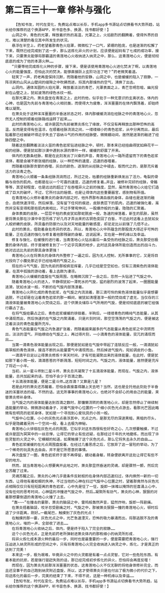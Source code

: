 # 第二百三十一章 修补与强化
        【告知书友，时代在变化，免费站点难以长存，手机app多书源站点切换看书大势所趋，站长给你推荐的这个换源APP，听书音色多、换源、找书都好使！】
       山洞之中，青色的光罩，释放着炽热的高温，光罩之上，火焰剧烈的翻腾着，使得外界的目光，难以清楚的看见其中所发生的状况。
       悬浮在半空上，药老望着那青色火焰罩，微微松了一口气，紧绷的脸庞，也是逐渐的松懈了下来，既然已经完成到了这一步，那么这炼化异火的计划，应该便是起码有了七成的成功率，接下来，只要萧炎能够将那霸道的青莲地心火收纳进入纳灵之中，那么，这青莲地心火，便是彻彻底底的成为了他的本源火种……
       “只要等他完成炼化火种的步骤，接下来，便是该使用青莲地心火进化焚决了啊，以青莲地心火的能量强度，恐怕此次的焚决，能够直接跃上玄阶功法了吧？”药老微笑着道。
       轻笑了一声，药老再度保持沉默，而随着他的安静，山洞之中，也是缓缓的陷入了寂静，一阵凉爽的山风从山壁间的缝隙之中吹拂而进，将其内那燥热的空气，清换了出去。
       山洞内，通体浑圆的火焰光罩，释放着淡淡的青芒，光罩表面之上，青芒忽明忽暗，幽光投射在山壁之上，犹如波荡的绿色水纹一般。
       在那光罩之内，萧炎盘坐在青莲之上，此时的他，似乎处于一种无意识的玄奥状态，体内的心神，也是因为先前与青莲地心火相抗衡，而使得大为疲惫，浑浑噩噩的在体内飘荡着，却始终难以凝聚。
       在萧炎处于这种浑浑噩噩的半昏迷状态之时，体内那缓缓流淌在经脉之中的青莲地心火，忽然无人控制的顺着经脉路线运转了起来……
       此时的青莲地心火，或许是因为先前被萧炎炼化了缘故，不仅没有再释放出那种恐怖的高温，反而是变得有些温凉，在顺着经脉流淌之间，一缕缕细小的青色岩浆，从中分离而出，最后贴着那已经被破坏得近乎失去了容纳斗气的作用的经脉壁，微微蠕动间，居然是逐渐的融进了经脉四壁之中。
       随着这些翻腾着淡淡火苗的青色岩浆钻进经脉之中，顿时，那本来已经扭曲得犹如麻花干一般的经脉，便是犹如那沙漠中遇到水源的草叶一样，缓缓的舒展了开来。
       体内的无数条经脉，都是在此刻发出了兴奋的声音，青莲地心火一路所遗留而下的青色岩浆液体，都是会被不断张缩的经脉，以一种恐怖的速度，迅速的吞噬着，
       而随着经脉那贪婪的吞噬，灰白的颜色，逐渐的从经脉之中褪去，取而代之的，是那充斥着活力的淡青之色。
       青莲地心火顺着一条条经脉流淌而过，所过之处，枯萎的经脉重新焕发出了活力，龟裂的骨骼与烧伤的肌肉，也都是在以一个可喜的速度，迅速的修复着…并且，被修补完好的经脉，骨骼等等，其坚韧程度，也是远远的超过了在吞噬异火之前的强度，显然，虽然青莲地心火给它们造成了巨大的破坏，不过，它所付出的赔偿，也是让得体内这些重要器官，感到物有所值。
       在青莲地心火修补着萧炎的身体内部之时，他外界那布满血痕的身体，血缝也是逐渐的融合，血疤快速浮现，然后掉落，没有留下任何的痕迹，皮肤表层下的肌肉，迅速的被强化着，虽然并没有变得和那些肌肉男相比，不过手臂弯伸间，一股爆炸般的力量，隐隐的汇聚着。
       身体表面的皮肤，一层层干枯的表皮犹如那蛇脱皮一般，急速的掉落着，新生的肌肤，虽然是将萧炎那在沙漠中辛苦历练了好几月才弄出来的古铜色变回了白皙，不过此时这看上去犹如女人般娇嫩的皮肤，所具备的防御力以及对天地能量的敏感度，却足足比以前强了几倍不止。
       此时的萧炎，借助着身处奇异的状态，所以，青莲地心火中所蕴含的那股庞大得近乎可怖的能量，正在迅速的强化与修复着他那残破的身躯，这说起来，实在是一种机缘以及幸运。
       修复与强化，在缓慢的进行着，当青莲地心火钻出最后一条受伤的经脉之后，萧炎那受创极重的身体内部，终于是被修复到了一个近乎完美的地步，此时这具身体所能创造而出的战斗力，绝对远远比先前的那具身体更强！
       青莲地心火在将萧炎的身体内外整修了一遍之后，因为无人控制，无所事事的它，又是将目光投向了小腹处那近乎已经枯竭的气旋之上。
       现在的斗气气旋，因为先前的那般疯狂挥霍，几乎已经是空空如也，仅有三滴紫色的液体能量，在其中孤独的游动着，看上去颇为凄凉。
       青莲地心火缓缓的盘旋在气旋周围，在略微沉寂了一会之后，忽然一头钻进了气旋之中。
       随着青莲地心火的进入，平静得犹如一潭死水的气旋，猛的剧烈的波荡了起来，一圈圈能量涟漪，犹如水波一般，不断的在气旋内部荡漾着。
       青莲地心火所化成的青色岩浆，在气旋之内流淌着，那三滴可怜的紫色液体能量似乎是想要逃脱，不过却是在沾着青色岩浆的那一瞬间，被犹如清理渣滓一般的焚烧成了虚无，当仅存的三滴液体能量被青莲地心火焚烧之后，这个供萧炎储存斗气所用的气旋，便是彻彻底底的被它给强行霸占了去。
       在将气旋给霸占之后，青色岩浆缓缓的徘徊着，半晌后，一缕缕青色的精纯气态能量，从其中涌现而出，然后快速的在气旋之内聚涌着，只是片刻时间，那空空荡荡的气旋之内，便是被这泛着淡淡的青色能量所充斥。
       青色气态能量在气旋之内急速扩张着，而随着越来越多的气态能量从青色岩浆之中流转而出，淡淡的湿气，开始缭绕在气旋之上，再过得片刻，一小滴青色的液体能量，突兀的涌现而出……
       当第一滴青色液体能量出现之后，那便是犹如是在气旋中带起了连锁反应一般，一滴滴犹如翡翠般的青色液体，接连不断的从能量雾气中涌现而出，然后掉进气旋内，宛如调皮的小鱼。
       一滴滴平日足以让得萧炎修炼十来天时间，才有可能凝聚出来的液体能量，在此时，便是犹如那下着小雨一般，滴滴答答的不断溅落，短短时间之内，气旋之内，液体能量，居然便是充斥了将近一小半。
       当初，从一星斗师到二星斗师，萧炎总共凝聚了十五滴液体能量，而现在，气旋之内，液体能量，总共加起来的话，恐怕不会少于百滴之数。
       十五滴液体能量，便是二星斗师…这百滴？又算是几星？
       若是此时的萧炎还苏醒着，恐怕会直接喜得蹦上天去吧？当然，这也是全托他此刻处于半昏迷的浑噩状态的福，不然的话，这无所事事的青莲地心火，也绝对不会好心的用自己的能量，来替萧炎修补身体。
       当气旋之内的液体能量达到百滴之数时，那慵懒流转的青莲地心火，却是忽然停止了继续制造能量的举动，微微游动着身子，对着气旋中心位置的一个细小灰色光点游去，看那光芒因此略微有些明亮的岩浆身体，犹如是一个寻找到心爱玩具的小孩一般。
       气旋中心位置，小小的灰色光点悬浮其中，光点之内，是那无尽的深邃黑暗，黑暗的尽头，似乎是隐藏着另外一个空间一般，看上去极为神秘。
       青莲地心火徘徊在灰色光点的周围，它似乎对这东西很有些好奇之心，几次想要触摸，不过或许是因为冥冥中的一丝忌惮，让得它的举止有些迟疑，在那经过千年的大地磨练，而出现了许些灵智的火灵之中，它模糊的知道，如果触摸了这个灰色光点，那么它将失去永久的自由……
       青色岩浆缓缓的在光点周围盘旋着，在经过几番思虑之后，它放弃了这一冒险的举动，为了一个稀奇的玩具失去自由，并不是它所愿意的事情。
       再次盘旋了一圈，青色岩浆终于是不再停留，蠕动着身躯，转身便欲离开这处让得它有些不安的地方。
       然而，就当青莲地心火想要离开此地之时，萧炎那显然昏迷的灵魂，却是骤然一颤，然后完全苏醒了过来。
       灵魂苏醒之后，萧炎的心神几乎是条件反射般的在身体内部迅速扫过，体内焕然一新的一切东西，让得他有着眨眼的失神，不过当他的心神在扫过气旋中心位置之时，望着那竟然与灰色光点相隔仅仅只有短短距离的青色岩浆，心中先是怔了一怔，旋即一抹难以掩饰的狂喜涌上心中，没有任何的思考时间，心神猛的冲撞进气旋之中，然后…凝聚所有劲气，萧炎的心神，狠狠的对着那想要倒退的青莲地心火撞了上去。
       “轰~~~”在撞击的霎那，萧炎的脑袋之中，雷鸣般轰然声音，猛然炸响，旋即一阵剧痛。
       在萧炎捂着脑袋，咬牙忍受剧痛之时，气旋之中，那被萧炎狠狠一撞的青莲地心火，顿时后退了少许距离，刚好…一截尾巴，触摸到了灰色的光点！
       在触摸的那一霎，灰色光点之中，光芒急速湮灭，恐怖的吸力暴涌而出，将那逃脱不及的青莲地心火，唆的一声，全部收了进去……
       在将青莲地心火收纳之后，体内，便是终于陷入了完全的寂静……
       这个小灰色光点，正是先前药老所弹射进萧炎体内的那枚细小的纳灵所形成.
       将异火炼化成本源火种的最后一步，同时也是最重要的一步，便是需要把青莲地心火，强行压迫进入纳灵所形成的空间之中，只有将青莲地心火完全收纳进入纳灵之中，炼化，才是真正的达到了完美！
       本来这一步，极为艰难，毕竟异火之中的火灵都是有着一点点灵智，它对一些危险东西，有着本能的抗拒，若是强行驱赶失败的话，那已经完成初步炼化的异火，恐怕将会再度反噬！
       而现在，因为萧炎先前那浑浑噩噩的状态，这青莲地心火不仅无聊的将他身体修补完全，而且还没事干的自己跑到纳灵附近盘旋，所以，这才使得萧炎只是在付出了极为微小的代价之下，将这炼化的最后一步，完美的结束了下来，不得不说，这是一种机缘以及幸运……
       【告知书友，时代在变化，免费站点难以长存，手机app多书源站点切换看书大势所趋，站长给你推荐的这个换源APP，听书音色多、换源、找书都好使！】